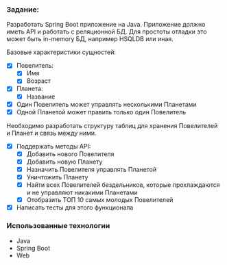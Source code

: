 
### Задание:

Разработать Spring Boot приложение на Java.
Приложение должно иметь API и работать с реляционной БД. Для простоты отладки это может быть in-memory БД, например HSQLDB или иная.

Базовые характеристики сущностей:

- [X] Повелитель:
    - [X] Имя
    - [X] Возраст

- [X] Планета:
    - [X] Название

- [X] Один Повелитель может управлять несколькими Планетами
- [X] Одной Планетой может править только один Повелитель

Необходимо разработать структуру таблиц для хранения Повелителей и Планет и связь между ними.

- [X] Поддержать методы API:
    - [X] Добавить нового Повелителя
    - [X] Добавить новую Планету
    - [X] Назначить Повелителя управлять Планетой
    - [X] Уничтожить Планету
    - [X] Найти всех Повелителей бездельников, которые прохлаждаются и не управляют никакими Планетами
    - [X] Отобразить ТОП 10 самых молодых Повелителей
- [X] Написать тесты для этого функционала

### Использованные технологии

*   Java
*   Spring Boot
* Web